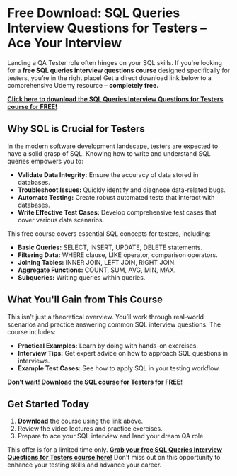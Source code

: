# Free Download: SQL Queries Interview Questions for Testers – Ace Your Interview

Landing a QA Tester role often hinges on your SQL skills. If you're looking for a **free SQL queries interview questions course** designed specifically for testers, you’re in the right place! Get a direct download link below to a comprehensive Udemy resource – **completely free.**

[**Click here to download the SQL Queries Interview Questions for Testers course for FREE!**](https://udemywork.com/sql-queries-interview-questions-for-testers)

## Why SQL is Crucial for Testers

In the modern software development landscape, testers are expected to have a solid grasp of SQL. Knowing how to write and understand SQL queries empowers you to:

*   **Validate Data Integrity:** Ensure the accuracy of data stored in databases.
*   **Troubleshoot Issues:** Quickly identify and diagnose data-related bugs.
*   **Automate Testing:** Create robust automated tests that interact with databases.
*   **Write Effective Test Cases:** Develop comprehensive test cases that cover various data scenarios.

This free course covers essential SQL concepts for testers, including:

*   **Basic Queries:** SELECT, INSERT, UPDATE, DELETE statements.
*   **Filtering Data:** WHERE clause, LIKE operator, comparison operators.
*   **Joining Tables:** INNER JOIN, LEFT JOIN, RIGHT JOIN.
*   **Aggregate Functions:** COUNT, SUM, AVG, MIN, MAX.
*   **Subqueries:** Writing queries within queries.

## What You'll Gain from This Course

This isn't just a theoretical overview. You’ll work through real-world scenarios and practice answering common SQL interview questions. The course includes:

*   **Practical Examples:** Learn by doing with hands-on exercises.
*   **Interview Tips:** Get expert advice on how to approach SQL questions in interviews.
*   **Example Test Cases:** See how to apply SQL in your testing workflow.

[**Don’t wait! Download the SQL course for Testers for FREE!**](https://udemywork.com/sql-queries-interview-questions-for-testers)

## Get Started Today

1.  **Download** the course using the link above.
2.  Review the video lectures and practice exercises.
3.  Prepare to ace your SQL interview and land your dream QA role.

This offer is for a limited time only. **[Grab your free SQL Queries Interview Questions for Testers course here!](https://udemywork.com/sql-queries-interview-questions-for-testers)** Don't miss out on this opportunity to enhance your testing skills and advance your career.
